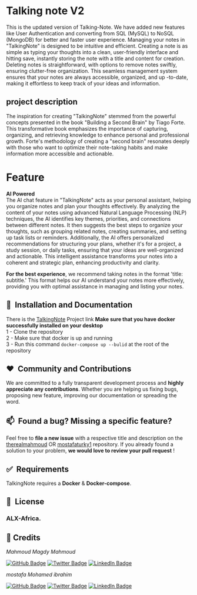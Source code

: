 # Talking note V2
This is the updated version of Talking-Note.
We have added new features like User Authentication and converting from SQL (MySQL) to NoSQL (MongoDB) for better and faster user experience.
Managing your notes in "TalkingNote" is designed to be intuitive and efficient. Creating a note is as simple as typing your thoughts into a clean, user-friendly interface and hitting save, instantly
storing the note with a title and content for creation. Deleting notes is straightforward, with options to remove notes swiftly, ensuring clutter-free
organization. This seamless management system 
ensures that your notes are always accessible, organized, and up
-to-date, making it effortless to keep track of your 
ideas and information.



## project description
The inspiration for creating "TalkingNote" stemmed from the powerful
concepts presented in the book "Building a Second Brain" by Tiago Forte. 
This transformative book emphasizes the importance of capturing, organizing, and 
retrieving knowledge to enhance personal and professional growth. Forte's methodology of creating
a "second brain" resonates deeply with those who want to optimize their note-taking
habits and make information more accessible and actionable.

# Feature
**AI Powered**\
The AI chat feature in "TalkingNote" acts as your
personal assistant, helping you organize notes and
plan your thoughts effectively. By analyzing the content of
your notes using advanced Natural Language Processing (NLP) techniques,
the AI identifies key themes, priorities, and connections between different
notes. It then suggests the best steps to organize your thoughts, such as grouping related 
notes, creating summaries, and setting up task lists or reminders. Additionally, 
the AI offers personalized recommendations for structuring your plans, whether it's 
for a project, a study session, or daily tasks, ensuring that your ideas are 
well-organized and actionable. This intelligent assistance transforms your notes into 
a coherent and strategic plan, enhancing productivity and clarity.

**For the best experience**, we recommend
taking notes in the format 'title: subtitle.'
This format helps our AI understand your notes
more effectively, providing you with optimal
assistance in managing and listing your notes.

## 🚀&nbsp; Installation and Documentation

There is the [TalkingNote](https://github.com/therealmahmoud/Talking_Note-Project) Project link **Make sure that you have docker successfully installed on your desktop**\
1 - Clone the repository\
2 - Make sure that docker is up and running\
3 - Run this command ```docker-compose up --bulid``` at the root of the repository



## ❤️&nbsp; Community and Contributions

We are committed to a fully transparent development process and **highly appreciate any contributions**. Whether you are helping us fixing bugs, proposing new feature, improving our documentation or spreading the word.


## 📫&nbsp; Found a bug? Missing a specific feature?

Feel free to **file a new issue** with a respective title and description on the [therealmahmoud](https://github.com/therealmahmoud) OR [mostafaturky1](https://github.com/mostafaturky1) repository. If you already found a solution to your problem, **we would love to review your pull request** !


## ✅&nbsp; Requirements

TalkingNote requires a **Docker** & **Docker-compose**.


## 📘&nbsp; License

### ALX-Africa.

<h2>🤝&nbsp;Credits</h2>

*Mahmoud Magdy Mahmoud*

[![GitHub Badge](https://img.shields.io/badge/GitHub-100000?style=for-the-badge&logo=github&logoColor=white)](https://github.com/therealmahmoud)
[![Twitter Badge](https://img.shields.io/badge/Twitter-1DA1F2?style=for-the-badge&logo=twitter&logoColor=white)](https://x.com/mahmoudd47)
[![LinkedIn Badge](https://img.shields.io/badge/LinkedIn-0077B5?style=for-the-badge&logo=linkedin&logoColor=white)](www.linkedin.com/in/mahmoud-magdy47)

*mostafa Mohamed ibrahim*

[![GitHub Badge](https://img.shields.io/badge/GitHub-100000?style=for-the-badge&logo=github&logoColor=white)](https://github.com/mostafaturky1)
[![Twitter Badge](https://img.shields.io/badge/Twitter-1DA1F2?style=for-the-badge&logo=twitter&logoColor=white)](https://x.com/ChpMostafa)
[![LinkedIn Badge](https://img.shields.io/badge/LinkedIn-0077B5?style=for-the-badge&logo=linkedin&logoColor=white)](https://www.linkedin.com/in/mostafa-mohamed-a3551b259/)
